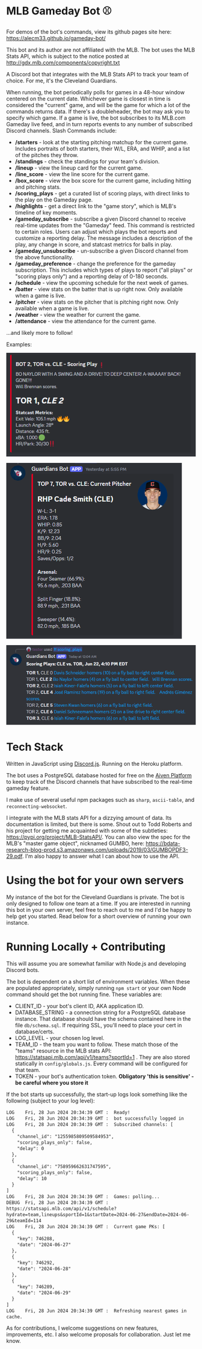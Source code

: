 # MLB Gameday Bot ⚾
For demos of the bot's commands, view its github pages site here: https://alecm33.github.io/gameday-bot/

This bot and its author are not affiliated with the MLB. The bot uses the MLB Stats API, which is subject to the notice posted at http://gdx.mlb.com/components/copyright.txt

A Discord bot that integrates with the MLB Stats API to track your team of choice. For me, it's the Cleveland Guardians.

When running, the bot periodically polls for games in a 48-hour window centered on the current date. Whichever game is closest in time is considered
the "current" game, and will be the game for which a lot of the commands returns data. If there's a doubleheader, the bot may ask you to specify which game. If a game is live, the bot subscribes to its MLB.com Gameday live feed,
and in turn reports events to any number of subscribed Discord channels. Slash Commands include:

- **/starters** - look at the starting pitching matchup for the current game. Includes portraits of both starters, their W/L, ERA, and WHIP, and a list of the pitches they throw.
- **/standings** - check the standings for your team's division. 
- **/lineup** - view the lineup card for the current game.
- **/line_score** - view the line score for the current game. 
- **/box_score** - view the box score for the current game, including hitting and pitching stats.
- **/scoring_plays** - get a curated list of scoring plays, with direct links to the play on the Gameday page.
- **/highlights** - get a direct link to the "game story", which is MLB's timeline of key moments.
- **/gameday_subscribe** - subscribe a given Discord channel to receive real-time updates from the "Gameday" feed. This command is restricted to certain roles. Users can adjust which plays the bot reports and customize a reporting delay. The message includes a description of the play, any change in score, and statcast metrics for balls in play.
- **/gameday_unsubscribe** - un-subscribe a given Discord channel from the above functionality.
- **/gameday_preference** - change the preference for the gameday subscription. This includes which types of plays to report ("all plays" or "scoring plays only") and a reporting delay of 0-180 seconds.
- **/schedule** - view the upcoming schedule for the next week of games.
- **/batter** - view stats on the batter that is up right now. Only available when a game is live.
- **/pitcher** - view stats on the pitcher that is pitching right now. Only available when a game is live.
- **/weather** - view the weather for current the game.
- **/attendance** - view the attendance for the current game.

...and likely more to follow!

Examples:

![image](./images/screenshots/homer.png)

![image](./images/screenshots/pitcher.png)

![image](./images/screenshots/scoring_plays.png)


# Tech Stack

Written in JavaScript using [Discord.js](https://discord.js.org/). Running on the Heroku platform.

The bot uses a PostgreSQL database hosted for free on the [Aiven Platform](https://aiven.io/) to keep track of the Discord channels that have subscribed to the real-time gameday feature.

I make use of several useful npm packages such as `sharp`, `ascii-table`, and `reconnecting-websocket`.

I integrate with the MLB stats API for a dizzying amount of data. Its documentation is limited, but there is some. Shout out to Todd Roberts and his project for getting me acquainted with some of the subtleties: https://pypi.org/project/MLB-StatsAPI/. You can also
view the spec for the MLB's "master game object", nicknamed GUMBO, here: https://bdata-research-blog-prod.s3.amazonaws.com/uploads/2019/03/GUMBOPDF3-29.pdf. I'm also happy to answer what I can about how to use the API.

# Using the bot for your own servers

My instance of the bot for the Cleveland Guardians is private. The bot is only designed to follow one team at a time. If you are interested in running this bot in your own server, feel free to reach out to me and I'd be happy to help get you started. Read below for a short overview of running your own instance.

# Running Locally + Contributing

This will assume you are somewhat familiar with Node.js and developing Discord bots.

The bot is dependent on a short list of environment variables. When these are populated appropriately, simply running `npm start` or your own Node command should get the bot running fine. These variables are:

- CLIENT_ID - your bot's client ID, AKA application ID.
- DATABASE_STRING - a connection string for a PostgreSQL database instance. That database should have the schema contained here in the file `db/schema.sql`. If requiring SSL, you'll need to place your cert in database/certs.
- LOG_LEVEL - your chosen log level. 
- TEAM_ID - the team you want to follow. These match those of the "teams" resource in the MLB stats API: https://statsapi.mlb.com/api/v1/teams?sportId=1 . They are also stored statically in `config/globals.js`. Every command will be configured for that team.
- TOKEN - your bot's authentication token. **Obligatory 'this is sensitive' - be careful where you store it**

If the bot starts up successfully, the start-up logs look something like the following (subject to your log level):
```
LOG    Fri, 28 Jun 2024 20:34:39 GMT :  Ready!
LOG    Fri, 28 Jun 2024 20:34:39 GMT :  bot successfully logged in
LOG    Fri, 28 Jun 2024 20:34:39 GMT :  Subscribed channels: [
  {
    "channel_id": "1255985809509584953",
    "scoring_plays_only": false,
    "delay": 0
  },
  {
    "channel_id": "758959662631747595",
    "scoring_plays_only": false,
    "delay": 10
  }
]
LOG    Fri, 28 Jun 2024 20:34:39 GMT :  Games: polling...
DEBUG  Fri, 28 Jun 2024 20:34:39 GMT :  https://statsapi.mlb.com/api/v1/schedule?hydrate=team,lineups&sportId=1&startDate=2024-06-27&endDate=2024-06-29&teamId=114
LOG    Fri, 28 Jun 2024 20:34:39 GMT :  Current game PKs: [
  {
    "key": 746288,
    "date": "2024-06-27"
  },
  {
    "key": 746292,
    "date": "2024-06-28"
  },
  {
    "key": 746289,
    "date": "2024-06-29"
  }
]
LOG    Fri, 28 Jun 2024 20:34:39 GMT :  Refreshing nearest games in cache.

```

As for contributions, I welcome suggestions on new features, improvements, etc. I also welcome proposals for collaboration. Just let me know.
